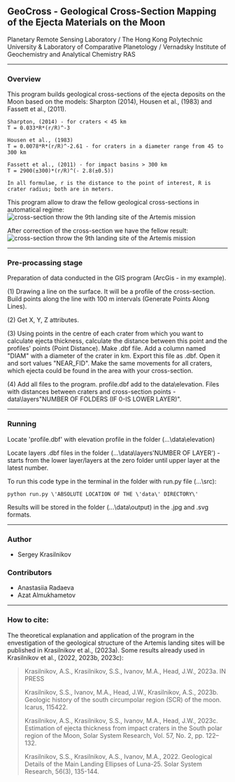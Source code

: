 ## GeoCross - Geological Cross-Section Mapping of the Ejecta Materials on the Moon
Planetary Remote Sensing Laboratory / The Hong Kong Polytechnic University & Laboratory of Comparative Planetology / 
Vernadsky Institute of Geochemistry and Analytical Chemistry RAS

---

### Overview
This program builds geological cross-sections of the ejecta deposits on the Moon based on the models: Sharpton (2014), 
Housen et al., (1983) and  Fassett et al., (2011).

```
Sharpton, (2014) - for craters < 45 km
T = 0.033*R*(r/R)^-3

Housen et al., (1983)
T = 0.0078*R*(r/R)^-2.61 - for craters in a diameter range from 45 to 300 km

Fassett et al., (2011) - for impact basins > 300 km
T = 2900(±300)*(r/R)^(- 2.8(±0.5))

In all formulae, r is the distance to the point of interest, R is crater radius; both are in meters.
```
This program allow to draw the fellow geological cross-sections in automatical regime:
![cross-section throw the 9th landing site of the Artemis mission](./data/output/9.jpg)

After correction of the cross-section we have the fellow result:
![cross-section throw the 9th landing site of the Artemis mission](./data/output/final_example.jpg)

---

### Pre-procassing stage
Preparation of data conducted in the GIS program (ArcGis - in my example).

(1) Drawing a line on the surface. It will be a profile of the cross-section. Build points along the line with 100 m 
intervals (Generate Points Along Lines).

(2) Get X, Y, Z attributes.

(3) Using points in the centre of each crater from which you want to calculate ejecta thickness, calculate the distance 
between this point and the profiles' points (Point Distance). Make .dbf file. Add a column named "DIAM" with a diameter 
of the crater in km. Export this file as .dbf. Open it and sort values "NEAR_FID". Make the same movements for all 
craters, which ejecta could be found in the area with your cross-section.

(4) Add all files to the program. profile.dbf add to the data\elevation. Files with distances between craters and 
cross-section points - data\layers\"NUMBER OF FOLDERS (IF 0-IS LOWER LAYER)".

---

### Running
Locate 'profile.dbf' with elevation profile in the folder (...\data\elevation\)

Locate layers .dbf files in the folder (...\data\layers\'NUMBER OF LAYER') - starts from the lower layer/layers at the 
zero folder until upper layer at the latest number.

To run this code type in the terminal in the folder with run.py file (...\src\):
```
python run.py \'ABSOLUTE LOCATION OF THE \'data\' DIRECTORY\'
```
Results will be stored in the folder (...\data\output\) in the .jpg and .svg formats.

---

### Author
- Sergey Krasilnikov
### Contributors
- Anastasiia Radaeva
- Azat Almukhametov

---


### How to cite:
The theoretical explanation and application of the program in the envestigation of the 
geological structure of the Artemis landing sites will be published in Krasilnikov et al., (2023a).
Some results already used in Krasilnikov et al., (2022, 2023b, 2023c):

>Krasilnikov, A.S., Krasilnikov, S.S., Ivanov, M.A., Head, J.W., 2023a. IN PRESS
>
>Krasilnikov, S.S., Ivanov, M.A., Head, J.W., Krasilnikov, A.S., 2023b. Geologic history of the south circumpolar
> region (SCR) of the moon. Icarus, 115422.
> 
>Krasilnikov, A.S., Krasilnikov, S.S., Ivanov, M.A., Head, J.W., 2023c. Estimation of ejecta thickness from impact 
> craters in the South polar region of the Moon, Solar System Research, Vol. 57, No. 2, pp. 122–132.
> 
>Krasilnikov, S.S., Krasilnikov, A.S., Ivanov, M.A., 2022. Geological Details of the Main Landing Ellipses of
> Luna-25. Solar System Research, 56(3), 135-144.
